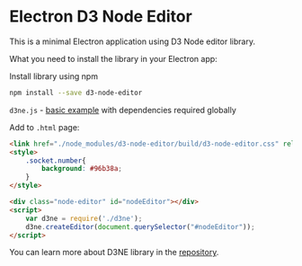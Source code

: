 # Electron D3 Node Editor


This is a minimal Electron application using D3 Node editor library.


What you need to install the library in your Electron app:

Install library using npm
```bash
npm install --save d3-node-editor
```
`d3ne.js` - [basic example](https://codepen.io/Ni55aN/pen/jBEKBQ?editors=0010) with dependencies required globally

Add to `.html` page:
```html
<link href="./node_modules/d3-node-editor/build/d3-node-editor.css" rel="stylesheet">
<style>
    .socket.number{
        background: #96b38a;
    }
</style>

<div class="node-editor" id="nodeEditor"></div>
<script>
    var d3ne = require('./d3ne');
    d3ne.createEditor(document.querySelector("#nodeEditor"));
</script>
```

You can learn more about D3NE library in the [repository](https://github.com/Ni55aN/D3-Node-editor).

